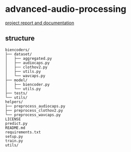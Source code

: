 # advanced-audio-processing
[project report and documentation](https://tuni-my.sharepoint.com/:w:/r/personal/minh_2_nguyen_tuni_fi/_layouts/15/Doc.aspx?sourcedoc=%7B3DF43AB1-761A-459C-93FD-7A48174A85AF%7D&file=Document.docx&action=default&mobileredirect=true)

## structure
```
biencoders/
├── dataset/
│   ├── aggregated.py
│   ├── audiocaps.py
│   ├── clothov2.py
│   ├── utils.py
│   └── wavcaps.py
├── model/
│   ├── biencoder.py
│   └── utils.py
├── tests/
└── utils/
helpers/
├── preprocess_audiocaps.py
├── preprocess_clothov2.py
└── preprocess_wavcaps.py
LICENSE
predict.py
README.md
requirements.txt
setup.py
train.py
utils/
```